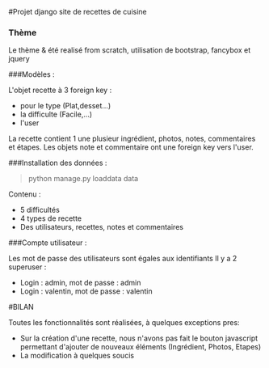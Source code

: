 #Projet django site de recettes de cuisine

### Thème
Le thème & été realisé from scratch, utilisation de bootstrap, fancybox et jquery

###Modèles :

L'objet recette à 3 foreign key :
- pour le type (Plat,desset...)
- la difficulte (Facile,...)
- l'user

La recette contient 1 une plusieur ingrédient, photos, notes, commentaires et étapes.
Les objets note et commentaire ont une foreign key vers l'user.

###Installation des données :

> python manage.py loaddata data

Contenu :
- 5 difficultés
- 4 types de recette
- Des utilisateurs, recettes, notes et commentaires

###Compte utilisateur :

 Les mot de passe des utilisateurs sont égales aux identifiants
 Il y a 2 superuser :
 - Login : admin, mot de passe : admin
 - Login : valentin, mot de passe : valentin

#BILAN

Toutes les fonctionnalités sont réalisées, à quelques exceptions pres:
- Sur la création d'une recette, nous n'avons pas fait le bouton javascript permettant d'ajouter de nouveaux éléments (Ingrédient, Photos, Etapes)
- La modification à quelques soucis